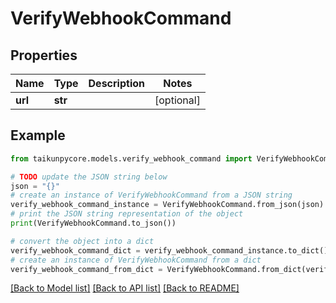 # VerifyWebhookCommand


## Properties

Name | Type | Description | Notes
------------ | ------------- | ------------- | -------------
**url** | **str** |  | [optional] 

## Example

```python
from taikunpycore.models.verify_webhook_command import VerifyWebhookCommand

# TODO update the JSON string below
json = "{}"
# create an instance of VerifyWebhookCommand from a JSON string
verify_webhook_command_instance = VerifyWebhookCommand.from_json(json)
# print the JSON string representation of the object
print(VerifyWebhookCommand.to_json())

# convert the object into a dict
verify_webhook_command_dict = verify_webhook_command_instance.to_dict()
# create an instance of VerifyWebhookCommand from a dict
verify_webhook_command_from_dict = VerifyWebhookCommand.from_dict(verify_webhook_command_dict)
```
[[Back to Model list]](../README.md#documentation-for-models) [[Back to API list]](../README.md#documentation-for-api-endpoints) [[Back to README]](../README.md)


